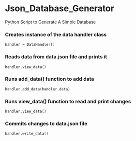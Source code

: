 # Json_Database_Generator
Python Script to Generate A Simple Database

### Creates instance of the data handler class  
`handler = DataHandler()`   

### Reads data from data.json file and prints it  
`handler.view_data()`  

### Runs add_data() function to add data  
`handler.add_data(handler.data)`  

### Runs view_data() function to read and print changes  
`handler.view_data()`

### Commits changes to data.json file  
`handler.write_data()`  

